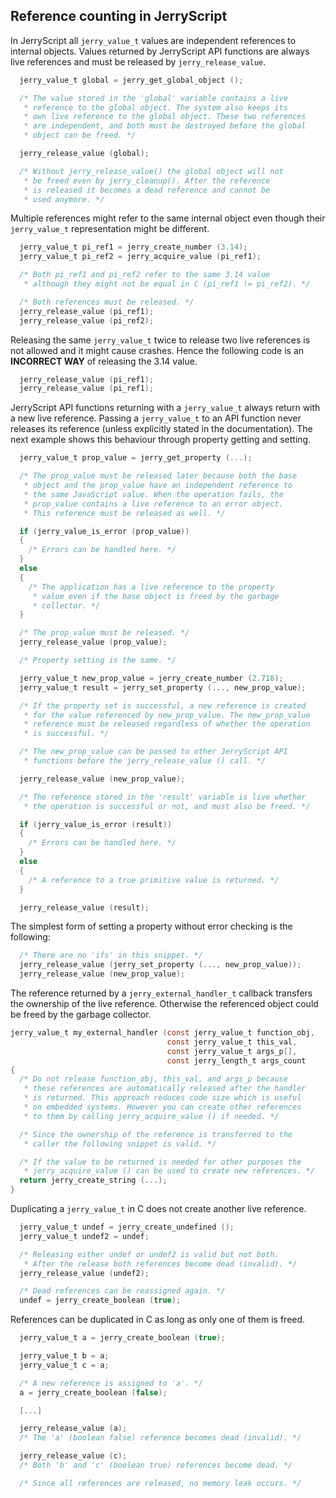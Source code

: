 ## Reference counting in JerryScript

In JerryScript all `jerry_value_t` values are independent
references to internal objects. Values returned by JerryScript
API functions are always live references and must be released
by `jerry_release_value`.

```c
  jerry_value_t global = jerry_get_global_object ();

  /* The value stored in the 'global' variable contains a live
   * reference to the global object. The system also keeps its
   * own live reference to the global object. These two references
   * are independent, and both must be destroyed before the global
   * object can be freed. */

  jerry_release_value (global);

  /* Without jerry_release_value() the global object will not
   * be freed even by jerry_cleanup(). After the reference
   * is released it becomes a dead reference and cannot be
   * used anymore. */
```

Multiple references might refer to the same internal object
even though their `jerry_value_t` representation might be different.

```c
  jerry_value_t pi_ref1 = jerry_create_number (3.14);
  jerry_value_t pi_ref2 = jerry_acquire_value (pi_ref1);

  /* Both pi_ref1 and pi_ref2 refer to the same 3.14 value
   * although they might not be equal in C (pi_ref1 != pi_ref2). */

  /* Both references must be released. */
  jerry_release_value (pi_ref1);
  jerry_release_value (pi_ref2);
```

Releasing the same `jerry_value_t` twice to release two live
references is not allowed and it might cause crashes. Hence the
following code is an **INCORRECT WAY** of releasing the 3.14 value.

```c
  jerry_release_value (pi_ref1);
  jerry_release_value (pi_ref1);
```

JerryScript API functions returning with a `jerry_value_t` always
return with a new live reference. Passing a `jerry_value_t` to
an API function never releases its reference (unless explicitly
stated in the documentation). The next example shows this
behaviour through property getting and setting.

```c
  jerry_value_t prop_value = jerry_get_property (...);

  /* The prop_value must be released later because both the base
   * object and the prop_value have an independent reference to
   * the same JavaScript value. When the operation fails, the
   * prop_value contains a live reference to an error object.
   * This reference must be released as well. */

  if (jerry_value_is_error (prop_value))
  {
    /* Errors can be handled here. */
  }
  else
  {
    /* The application has a live reference to the property
     * value even if the base object is freed by the garbage
     * collector. */
  }

  /* The prop_value must be released. */
  jerry_release_value (prop_value);

  /* Property setting is the same. */

  jerry_value_t new_prop_value = jerry_create_number (2.718);
  jerry_value_t result = jerry_set_property (..., new_prop_value);

  /* If the property set is successful, a new reference is created
   * for the value referenced by new_prop_value. The new_prop_value
   * reference must be released regardless of whether the operation
   * is successful. */

  /* The new_prop_value can be passed to other JerryScript API
   * functions before the jerry_release_value () call. */

  jerry_release_value (new_prop_value);

  /* The reference stored in the 'result' variable is live whether
   * the operation is successful or not, and must also be freed. */

  if (jerry_value_is_error (result))
  {
    /* Errors can be handled here. */
  }
  else
  {
    /* A reference to a true primitive value is returned. */
  }

  jerry_release_value (result);
```

The simplest form of setting a property without error checking
is the following:

```c
  /* There are no 'ifs' in this snippet. */
  jerry_release_value (jerry_set_property (..., new_prop_value));
  jerry_release_value (new_prop_value);
```

The reference returned by a `jerry_external_handler_t` callback
transfers the ownership of the live reference. Otherwise the
referenced object could be freed by the garbage collector.

```c
jerry_value_t my_external_handler (const jerry_value_t function_obj,
                                   const jerry_value_t this_val,
                                   const jerry_value_t args_p[],
                                   const jerry_length_t args_count
{
  /* Do not release function_obj, this_val, and args_p because
   * these references are automatically released after the handler
   * is returned. This approach reduces code size which is useful
   * on embedded systems. However you can create other references
   * to them by calling jerry_acquire_value () if needed. */

  /* Since the ownership of the reference is transferred to the
   * caller the following snippet is valid. */

  /* If the value to be returned is needed for other purposes the
   * jerry_acquire_value () can be used to create new references. */
  return jerry_create_string (...);
}
```

Duplicating a `jerry_value_t` in C does not create another live reference.

```c
  jerry_value_t undef = jerry_create_undefined ();
  jerry_value_t undef2 = undef;

  /* Releasing either undef or undef2 is valid but not both.
   * After the release both references become dead (invalid). */
  jerry_release_value (undef2);

  /* Dead references can be reassigned again. */
  undef = jerry_create_boolean (true);
```

References can be duplicated in C as long as only one of them is freed.

```c
  jerry_value_t a = jerry_create_boolean (true);

  jerry_value_t b = a;
  jerry_value_t c = a;

  /* A new reference is assigned to 'a'. */
  a = jerry_create_boolean (false);

  [...]

  jerry_release_value (a);
  /* The 'a' (boolean false) reference becomes dead (invalid). */

  jerry_release_value (c);
  /* Both 'b' and 'c' (boolean true) references become dead. */

  /* Since all references are released, no memory leak occurs. */
```
